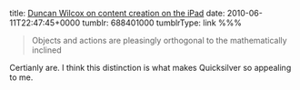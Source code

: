 title: [Duncan Wilcox on content creation on the iPad](http://duncanwilcox.com/2010/touch-content-creation/)
date: 2010-06-11T22:47:45+0000
tumblr: 688401000
tumblrType: link
%%%

> Objects and actions are pleasingly orthogonal to the mathematically inclined

Certianly are. I think this distinction is what makes Quicksilver so appealing to me.
